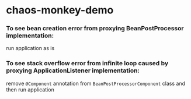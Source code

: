 # chaos-monkey-demo

### To see bean creation error from proxying BeanPostProcessor implementation:
run application as is

### To see stack overflow error from infinite loop caused by proxying ApplicationListener implementation:
remove ```@Component``` annotation from ```BeanPostProcessorComponent``` class and then run application